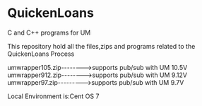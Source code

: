 # QuickenLoans
C and C++ programs for UM

This repository hold all the files,zips and programs related to the QuickenLoans Process

umwrapper105.zip-------->supports pub/sub with UM 10.5V
umwrapper912.zip-------->supports pub/sub with UM 9.12V
umwrapper97.zip--------->supports pub/sub with UM 9.7V



Local Environment is:Cent OS 7
